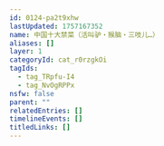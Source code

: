 ```yaml
---
id: 0124-pa2t9xhw
lastUpdated: 1757167352
name: 中国十大禁菜（活叫驴・猴脑・三吱儿…）
aliases: []
layer: 1
categoryId: cat_r0rzgkOi
tagIds:
  - tag_TRpfu-I4
  - tag_NvOgRPPx
nsfw: false
parent: ""
relatedEntries: []
timelineEvents: []
titledLinks: []
---
```


